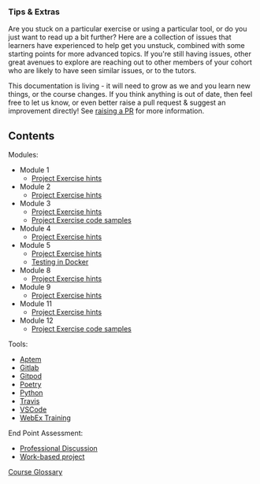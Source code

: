 ### Tips & Extras

Are you stuck on a particular exercise or using a particular tool, or do you just want to read up a bit further? Here are a collection of issues that learners have experienced to help get you unstuck, combined with some starting points for more advanced topics. If you're still having issues, other great avenues to explore are reaching out to other members of your cohort who are likely to have seen similar issues, or to the tutors.

This documentation is living - it will need to grow as we and you learn new things, or the course changes. If you think anything is out of date, then feel free to let us know, or even better raise a pull request & suggest an improvement directly! See [raising a PR](raising_a_pr.md) for more information.

## Contents

Modules:
* Module 1
  * [Project Exercise hints](Modules/Module_1/Project_Exercise/hints.md)
* Module 2
  * [Project Exercise hints](Modules/Module_2/Project_Exercise/hints.md)
* Module 3
  * [Project Exercise hints](Modules/Module_3/Project_Exercise/hints.md)
  * [Project Exercise code samples](Modules/Module_3/Project_Exercise/code_samples.md)
* Module 4
  * [Project Exercise hints](Modules/Module_4/Project_Exercise/hints.md)
* Module 5
  * [Project Exercise hints](Modules/Module_5/Project_Exercise/hints.md)
  * [Testing in Docker](Modules/Module_5/Project_Exercise/testing_in_docker.md)
* Module 8
  * [Project Exercise hints](Modules/Module_8/Project_Exercise/hints.md)
* Module 9
  * [Project Exercise hints](Modules/Module_9/Project_Exercise/hints.md)
* Module 11
  * [Project Exercise hints](Modules/Module_11/Project_Exercise/hints.md)
* Module 12
  * [Project Exercise code samples](Modules/Module_12/Project_Exercise/code_samples.md)

Tools:
* [Aptem](Tools/aptem.md)
* [Gitlab](Tools/gitlab.md)
* [Gitpod](Tools/gitpod.md)
* [Poetry](Tools/poetry.md)
* [Python](Tools/python.md)
* [Travis](Tools/travis.md)
* [VSCode](Tools/VSCode.md)
* [WebEx Training](Tools/webex.md)

End Point Assessment:
* [Professional Discussion](EPA/professional_discussion.md)
* [Work-based project](EPA/project.md)

[Course Glossary](glossary.md)
